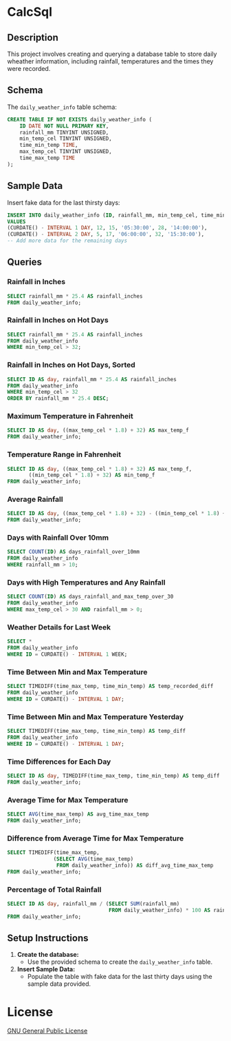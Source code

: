 # CalcSql

## Description
This project involves creating and querying a database table to store daily wheather information, including rainfall, temperatures and the times they were recorded.

## Schema
The `daily_weather_info` table schema:

```sql
CREATE TABLE IF NOT EXISTS daily_weather_info (
    ID DATE NOT NULL PRIMARY KEY,
    rainfall_mm TINYINT UNSIGNED,
    min_temp_cel TINYINT UNSIGNED,
    time_min_temp TIME,
    max_temp_cel TINYINT UNSIGNED,
    time_max_temp TIME
);
  ```

## **Sample Data**
Insert fake data for the last thirsty days:
```sql
INSERT INTO daily_weather_info (ID, rainfall_mm, min_temp_cel, time_min_temp, max_temp_cel, time_max_temp)
VALUES 
(CURDATE() - INTERVAL 1 DAY, 12, 15, '05:30:00', 28, '14:00:00'),
(CURDATE() - INTERVAL 2 DAY, 5, 17, '06:00:00', 32, '15:30:00'),
-- Add more data for the remaining days
  ```

## **Queries**
### **Rainfall in Inches**
```sql
SELECT rainfall_mm * 25.4 AS rainfall_inches 
FROM daily_weather_info;
  ```

### **Rainfall in Inches on Hot Days**
```sql
SELECT rainfall_mm * 25.4 AS rainfall_inches 
FROM daily_weather_info 
WHERE min_temp_cel > 32;
```

### **Rainfall in Inches on Hot Days, Sorted**
```sql
SELECT ID AS day, rainfall_mm * 25.4 AS rainfall_inches 
FROM daily_weather_info 
WHERE min_temp_cel > 32 
ORDER BY rainfall_mm * 25.4 DESC;
  ```

### **Maximum Temperature in Fahrenheit**
```sql
SELECT ID AS day, ((max_temp_cel * 1.8) + 32) AS max_temp_f 
FROM daily_weather_info;
  ```

### **Temperature Range in Fahrenheit**
```sql
SELECT ID AS day, ((max_temp_cel * 1.8) + 32) AS max_temp_f, 
       ((min_temp_cel * 1.8) + 32) AS min_temp_f 
FROM daily_weather_info;
  ```

### **Average Rainfall**
```sql
SELECT ID AS day, ((max_temp_cel * 1.8) + 32) - ((min_temp_cel * 1.8) + 32) AS temp_range_f 
FROM daily_weather_info;
  ```

### **Days with Rainfall Over 10mm**
```sql
SELECT COUNT(ID) AS days_rainfall_over_10mm 
FROM daily_weather_info 
WHERE rainfall_mm > 10;
  ```

### **Days with High Temperatures and Any Rainfall**
```sql
SELECT COUNT(ID) AS days_rainfall_and_max_temp_over_30 
FROM daily_weather_info 
WHERE max_temp_cel > 30 AND rainfall_mm > 0;
  ```

### **Weather Details for Last Week**
```sql
SELECT * 
FROM daily_weather_info 
WHERE ID = CURDATE() - INTERVAL 1 WEEK;
  ```

### **Time Between Min and Max Temperature**
```sql
SELECT TIMEDIFF(time_max_temp, time_min_temp) AS temp_recorded_diff 
FROM daily_weather_info 
WHERE ID = CURDATE() - INTERVAL 1 DAY;
  ```

### **Time Between Min and Max Temperature Yesterday**
```sql
SELECT TIMEDIFF(time_max_temp, time_min_temp) AS temp_diff 
FROM daily_weather_info 
WHERE ID = CURDATE() - INTERVAL 1 DAY;
  ```

### **Time Differences for Each Day**
```sql
SELECT ID AS day, TIMEDIFF(time_max_temp, time_min_temp) AS temp_diff 
FROM daily_weather_info;
  ```

### **Average Time for Max Temperature**
```sql
SELECT AVG(time_max_temp) AS avg_time_max_temp 
FROM daily_weather_info;
  ```

### **Difference from Average Time for Max Temperature**
```sql
SELECT TIMEDIFF(time_max_temp, 
               (SELECT AVG(time_max_temp) 
                FROM daily_weather_info)) AS diff_avg_time_max_temp 
FROM daily_weather_info;
  ```

### **Percentage of Total Rainfall**
```sql
SELECT ID AS day, rainfall_mm / (SELECT SUM(rainfall_mm) 
                                 FROM daily_weather_info) * 100 AS rainfall_pct 
FROM daily_weather_info;
  ```

## **Setup Instructions**
1. **Create the database:**
   - Use the provided schema to create the `daily_weather_info` table.
2. **Insert Sample Data:**
   - Populate the table with fake data for the last thirty days using the sample data provided.
  
# License
[GNU General Public License](https://www.gnu.org/licenses/gpl-3.0.txt)

